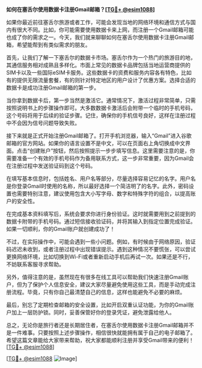 **如何在塞舌尔使用数据卡注册Gmail邮箱？[[TG💪+ @esim1088](https://t.me/s/esim1088)]**

如果你最近前往塞舌尔旅游或者工作，可能会发现当地的网络环境和通信方式与国内有很大不同。比如，你可能需要使用数据卡来上网，而注册一个Gmail邮箱可能也成了你的需求之一。今天，我们就来聊聊如何在塞舌尔使用数据卡注册Gmail邮箱，希望能帮到有类似需求的朋友。

首先，让我们了解一下塞舌尔的数据卡市场。塞舌尔作为一个热门的旅游目的地，其通信服务相对成熟且多样化。市面上常见的数据卡品牌包括当地运营商提供的SIM卡以及一些国际eSIM卡服务。这些数据卡的资费和服务内容各有特色，比如有的提供无限流量套餐，有的则针对特定地区的用户设计了优惠方案。选择合适的数据卡是成功注册Gmail邮箱的第一步。

当你拿到数据卡后，第一步当然是激活它。通常情况下，激活过程非常简单，只需按照说明书上的步骤操作即可。大多数数据卡激活后会附带一个临时的手机号码，这个号码将用于后续的验证步骤。记住，确保你的手机信号良好，这样在注册过程中不会因为信号问题导致失败。

接下来就是正式开始注册Gmail邮箱了。打开手机浏览器，输入“Gmail”进入谷歌邮箱的官方网站。如果你的语言设置不是中文，可以在页面右上角切换成中文界面。点击“创建账户”按钮，然后按照提示一步步填写信息。这里需要注意的是，你需要准备一个有效的手机号码作为备用联系方式，这一步非常重要，因为Gmail会在注册过程中发送验证码到这个号码。

在填写基本信息时，包括姓名、用户名等部分，尽量选择容易记忆的名字。用户名是你登录Gmail时使用的名称，所以最好选择一个简洁明了的名字。此外，密码设置也需要特别注意，建议使用包含大小写字母、数字和特殊字符的组合，以提高账户的安全性。

在完成基本资料填写后，系统会要求你进行身份验证。这时就需要用到之前提到的数据卡附带的手机号码。通过短信接收验证码，并将其输入到指定位置完成验证。如果一切顺利，你的Gmail账户就创建成功了！

不过，在实际操作中，可能会遇到一些小问题。例如，有时候由于网络原因，验证码迟迟未收到，或者注册过程中出现错误提示。遇到这种情况不要慌张，可以尝试更换网络环境，比如切换到Wi-Fi或者重新启动手机后再试一次。如果还是不行，不妨联系客服寻求帮助。

另外，值得注意的是，虽然现在有很多在线工具可以帮助我们快速注册Gmail账户，但为了保护个人信息安全，建议大家尽量避免使用这些工具，而是手动完成注册流程。毕竟，只有你自己最清楚自己的信息，这样也能避免不必要的麻烦。

最后，别忘了定期检查邮箱的安全设置，比如开启双重认证功能，为你的Gmail账户加上一层防护锁。同时，妥善保管好你的登录凭证，避免泄露给他人。

总之，无论你是旅行者还是长期居住者，在塞舌尔使用数据卡注册Gmail邮箱并不是一件难事。只要按照上述步骤操作，相信很快就能拥有属于自己的电子邮箱了。希望这篇文章能给大家带来帮助，祝大家都能顺利注册并享受Gmail带来的便利！[[TG💪+ @esim1088](https://t.me/s/esim1088)]

[[TG💪+ @esim1088](https://t.me/s/esim1088) ![Image](https://i.postimg.cc/4NQfJmqS/Snipaste-2025-05-13-00-14-12.png)]